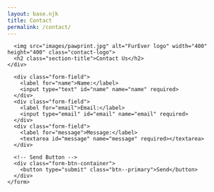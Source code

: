 ```yaml
---
layout: base.njk
title: Contact
permalink: /contact/
---
```


<section class="contact">
  <div class="container flow">
    <div class="inner-container two-column">
     
      <img src="images/pawprint.jpg" alt="FurEver logo" width="400" height="400" class="contact-logo">
      <h2 class="section-title">Contact Us</h2>
    </div>
  </div>

  <div class="form-container">
    <form name="contact" method="POST" data-netlify="true" id="contact-form">
      <input type="hidden" name="form-name" value="contact">

      <div class="form-field">
        <label for="name">Name:</label>
        <input type="text" id="name" name="name" required>
      </div>
      <div class="form-field">
        <label for="email">Email:</label>
        <input type="email" id="email" name="email" required>
      </div>
      <div class="form-field">
        <label for="message">Message:</label>
        <textarea id="message" name="message" required></textarea>
      </div>

      <!-- Send Button -->
      <div class="form-btn-container">
        <button type="submit" class="btn--primary">Send</button>
      </div>
    </form>
  </div>
</section>

<style>
 